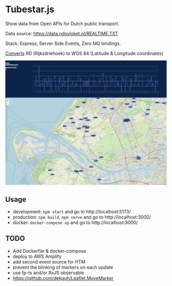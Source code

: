# Tubestar.js

Show data from Open APIs for Dutch public transport.

Data source: https://data.ndovloket.nl/REALTIME.TXT

Stack: Express, Server Side Events, Zero MQ bindings.

[Converts](./src/main/rd2wgs.ts) RD (Rijksdriehoek) to WGS 84 (Latitude & Longitude coordinates)

![Screenshot](screenshot.png "Screenshot")

## Usage

- development: `npm start` and go to http://localhost:5173/
- production: `npm build`, `npm serve` and go to http://localhost:3000/
- docker: `docker-compose up` and go to http://localhost:3000/

## TODO

- Add Dockerfile & docker-compose
- deploy to AWS Amplify
- add second event source for HTM
- prevent the blinking of markers on each update
- use fp-ts and/or RxJS observable
- https://github.com/dekguh/Leaflet.MoveMarker
